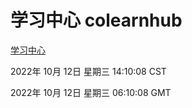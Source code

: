 # 学习中心 colearnhub
[学习中心](http://27.19.33.125:56308/colearnhub/)

2022年 10月 12日 星期三 14:10:08 CST

2022年 10月 12日 星期三 06:10:08 GMT
